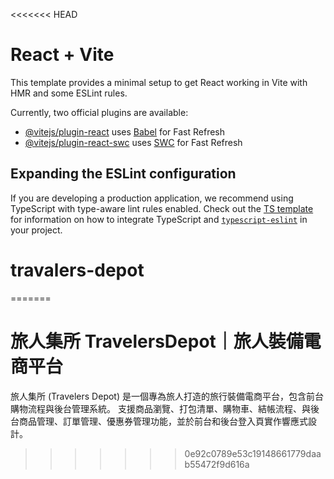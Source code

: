 <<<<<<< HEAD
# React + Vite

This template provides a minimal setup to get React working in Vite with HMR and some ESLint rules.

Currently, two official plugins are available:

- [@vitejs/plugin-react](https://github.com/vitejs/vite-plugin-react/blob/main/packages/plugin-react) uses [Babel](https://babeljs.io/) for Fast Refresh
- [@vitejs/plugin-react-swc](https://github.com/vitejs/vite-plugin-react/blob/main/packages/plugin-react-swc) uses [SWC](https://swc.rs/) for Fast Refresh

## Expanding the ESLint configuration

If you are developing a production application, we recommend using TypeScript with type-aware lint rules enabled. Check out the [TS template](https://github.com/vitejs/vite/tree/main/packages/create-vite/template-react-ts) for information on how to integrate TypeScript and [`typescript-eslint`](https://typescript-eslint.io) in your project.
# travalers-depot
=======
# 旅人集所 TravelersDepot｜旅人裝備電商平台
旅人集所 (Travelers Depot) 是一個專為旅人打造的旅行裝備電商平台，包含前台購物流程與後台管理系統。 支援商品瀏覽、打包清單、購物車、結帳流程、與後台商品管理、訂單管理、優惠券管理功能，並於前台和後台登入頁實作響應式設計。
>>>>>>> 0e92c0789e53c19148661779daab55472f9d616a
